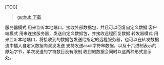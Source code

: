 [TOC]

> [guthub 下载](https://github.com/sinpolib/sokit/releases)

服务器模式
用来监听本地端口，接收外部数据包，并且可以回复自定义数据
客户端模式
用来连接服务器，发送自定义数据包，并接收远程回复数据
转发器模式
用来监听本地端口，将接收到的数据包发送给指定的远程服务器，也可以在转发数据流中插入自定义数据向双发发送
支持发送ascii字符串数据，以及十六进制表示的原始字节，单次发送的字符数目没有限制
收到的数据会同时以这两种形式显示
处。 